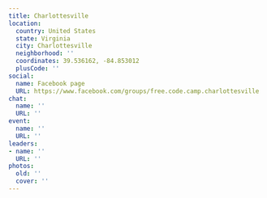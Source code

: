 ```yaml
---
title: Charlottesville
location:
  country: United States
  state: Virginia
  city: Charlottesville
  neighborhood: ''
  coordinates: 39.536162, -84.853012
  plusCode: ''
social:
  name: Facebook page
  URL: https://www.facebook.com/groups/free.code.camp.charlottesville
chat:
  name: ''
  URL: ''
event:
  name: ''
  URL: ''
leaders:
- name: ''
  URL: ''
photos:
  old: ''
  cover: ''
---
```

